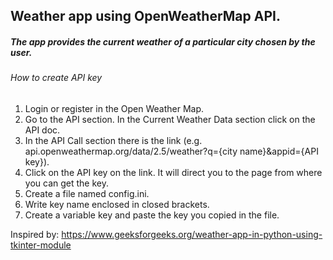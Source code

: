 ## Weather app using OpenWeatherMap API.

##### The app provides the current weather of a particular city chosen by the user.

###### How to create API key

1. Login or register in the Open Weather Map.
2. Go to the API section. In the Current Weather Data section click on the API doc.
3. In the API Call section there is the link (e.g. api.openweathermap.org/data/2.5/weather?q={city name}&appid={API key}).
4. Click on the API key on the link. It will direct you to the page from where you can get the key.
5. Create a file named config.ini.
6. Write key name enclosed in closed brackets.
7. Create a variable key and paste the key you copied in the file.

Inspired by: https://www.geeksforgeeks.org/weather-app-in-python-using-tkinter-module
